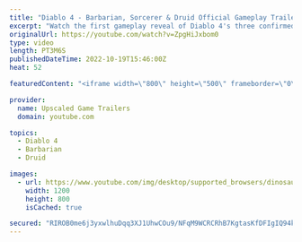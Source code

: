 ```yaml
---
title: "Diablo 4 - Barbarian, Sorcerer & Druid Official Gameplay Trailer [Upscaled 4K]"
excerpt: "Watch the first gameplay reveal of Diablo 4's three confirmed classes: The Barbarian, the Sorcerer, and the Druid. * Website: ..."
originalUrl: https://youtube.com/watch?v=ZpgHiJxbom0
type: video
length: PT3M6S
publishedDateTime: 2022-10-19T15:46:00Z
heat: 52

featuredContent: "<iframe width=\"800\" height=\"500\" frameborder=\"0\" src=\"https://www.youtube.com/embed/ZpgHiJxbom0\" allow=\"accelerometer; autoplay; encrypted-media; gyroscope; picture-in-picture\" allowfullscreen></iframe>"

provider:
  name: Upscaled Game Trailers
  domain: youtube.com

topics:
  - Diablo 4
  - Barbarian
  - Druid

images:
  - url: https://www.youtube.com/img/desktop/supported_browsers/dinosaur.png
    width: 1200
    height: 800
    isCached: true

secured: "RIROB0me6j3yxwlhuDqq3XJ1UhwCOu9/NFqM9WCRCRhB7KgtasKfDFIgIQ94k5W0KYwmU2p9uzj1yHMIO4+/+kQYkf2nkc1qtPcrFDKypLj3pw/EJk+raATtly5X4NVrDzZHQSW1TPHs94pASh2DRhuIKBEpLiADCDhFZMfR2O1LDfNvwRb5Y50wHpcmuZE2LXLuOgPEyEsSR5jw4azWRurbGrd2KcLSwYWIo08TYQHOveE/OvDmuC70ybHEUu2uf7XuETZHSc36FRic6UZAUDMGKi+DjrnbEhVo00TM1GVTqsE4QylRCfOM28SjFuMvngJp5EmjYJ6jajLcMXpNLExWSj3KZ9LfOMHN1bOO44sRGOz5pdf0VXh5XEIkIViy+KC7OlFH13Bg0ZC0P86zRg==;9Dno3C599VHSrqcd/ocMmg=="
---
```


